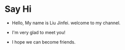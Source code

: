 # Say Hi

- Hello, My name is Liu Jinfei. welcome to my channel.

- I'm very glad to meet you!

- I hope we can become friends.